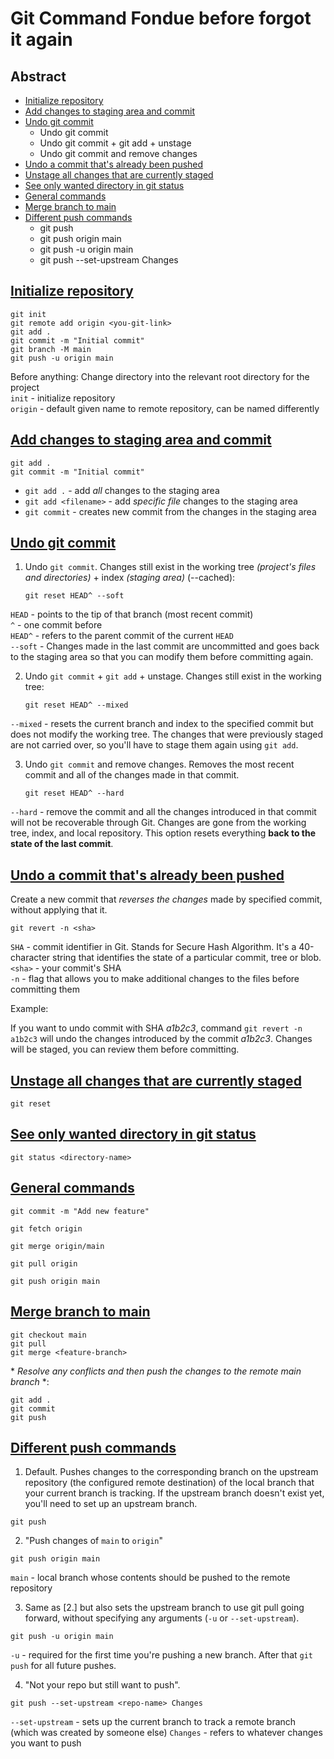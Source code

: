 # Git Command Fondue before forgot it again

## Abstract

- [Initialize repository](#Initialize-repository)
- [Add changes to staging area and commit](#Add-changes-to-staging-area-and-commit)
- [Undo git commit](#Undo-git-commit)
  - Undo git commit
  - Undo git commit + git add + unstage
  - Undo git commit and remove changes
- [Undo a commit that's already been pushed](#Undo-a-commit-thats-already-been-pushed)
- [Unstage all changes that are currently staged](#Unstage-all-changes-that-are-currently-staged)
- [See only wanted directory in git status](#See-only-wanted-directory-in-git-status)
- [General commands](#General-commands)
- [Merge branch to main](#Merge-branch-to-main)
- [Different push commands](#Different-push-commands)
  - git push
  - git push origin main
  - git push -u origin main
  - git push --set-upstream <repo-name> Changes

## [Initialize repository](#Initializing-a-repository)

```
git init
git remote add origin <you-git-link>
git add .
git commit -m "Initial commit"
git branch -M main
git push -u origin main
```

Before anything: Change directory into the relevant root directory for the project  
`init` - initialize repository  
`origin` - default given name to remote repository, can be named differently

## [Add changes to staging area and commit](#Add-changes-to-staging-area-and-commit)

```
git add .
git commit -m "Initial commit"
```

- `git add .` - add _all_ changes to the staging area
- `git add <filename>` - add _specific file_ changes to the staging area
- `git commit` - creates new commit from the changes in the staging area

## [Undo git commit](#Undo-git-commit)

1. Undo `git commit`. Changes still exist in the working tree _(project's files and directories)_ + index _(staging area)_ (--cached):

   ```
   git reset HEAD^ --soft
   ```

`HEAD` - points to the tip of that branch (most recent commit)  
`^` - one commit before  
`HEAD^` - refers to the parent commit of the current `HEAD`  
`--soft` - Changes made in the last commit are uncommitted and goes back to the staging area so that you can modify them before committing again.

2. Undo `git commit` + `git add` + unstage. Changes still exist in the working tree:

   ```
   git reset HEAD^ --mixed
   ```

`--mixed` - resets the current branch and index to the specified commit but does not modify the working tree. The changes that were previously staged are not carried over, so you'll have to stage them again using `git add`.

3. Undo `git commit` and remove changes. Removes the most recent commit and all of the changes made in that commit.

   ```
   git reset HEAD^ --hard
   ```

`--hard` - remove the commit and all the changes introduced in that commit will not be recoverable through Git. Changes are gone from the working tree, index, and local repository. This option resets everything **back to the state of the last commit**.

## [Undo a commit that's already been pushed](#Undo-a-commit-thats-already-been-pushed)

Create a new commit that _reverses the changes_ made by specified commit, without applying that it.

```
git revert -n <sha>
```

`SHA` - commit identifier in Git. Stands for Secure Hash Algorithm. It's a 40-character string that identifies the state of a particular commit, tree or blob.  
`<sha>` - your commit's SHA  
`-n` - flag that allows you to make additional changes to the files before committing them

Example:

If you want to undo commit with SHA _a1b2c3_, command `git revert -n a1b2c3` will undo the changes introduced by the commit _a1b2c3_. Changes will be staged, you can review them before committing.

## [Unstage all changes that are currently staged](#Unstage-all-changes-that-are-currently-staged)

```
git reset
```

## [See only wanted directory in git status](#See-only-wanted-directory-in-git-status)

```
git status <directory-name>
```

## [General commands](#General-commands)

```
git commit -m "Add new feature"
```

```
git fetch origin
```

```
git merge origin/main
```

```
git pull origin
```

```
git push origin main
```

## [Merge branch to main](#Merge-branch-to-main)

```
git checkout main
git pull
git merge <feature-branch>
```

\* _Resolve any conflicts and then push the changes to the remote main branch_ \*:

```
git add .
git commit
git push
```

## [Different push commands](#Different-push-commands)

1. Default. Pushes changes to the corresponding branch on the upstream repository (the configured remote destination) of the local branch that your current branch is tracking. If the upstream branch doesn't exist yet, you'll need to set up an upstream branch.

```
git push
```

2. "Push changes of `main` to `origin`"

```
git push origin main
```

`main` - local branch whose contents should be pushed to the remote repository

3. Same as [2.] but also sets the upstream branch to use git pull going forward, without specifying any arguments (`-u` or `--set-upstream`).

```
git push -u origin main
```

`-u` - required for the first time you're pushing a new branch. After that `git push` for all future pushes.

4. "Not your repo but still want to push".

```
git push --set-upstream <repo-name> Changes
```

`--set-upstream` - sets up the current branch to track a remote branch (which was created by someone else)
`Changes` - refers to whatever changes you want to push
